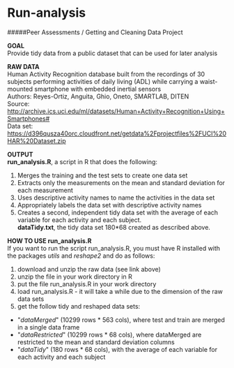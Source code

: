 Run-analysis
============

#####Peer Assessments / Getting and Cleaning Data Project

**GOAL**  
Provide tidy data from a public dataset that can be used for later analysis

**RAW DATA**  
Human Activity Recognition database built from the recordings of 30 subjects performing activities of daily living (ADL) while carrying a waist-mounted smartphone with embedded inertial sensors  
Authors: Reyes-Ortiz, Anguita, Ghio, Oneto, SMARTLAB, DITEN  
Source: http://archive.ics.uci.edu/ml/datasets/Human+Activity+Recognition+Using+Smartphones#  
Data set: https://d396qusza40orc.cloudfront.net/getdata%2Fprojectfiles%2FUCI%20HAR%20Dataset.zip

**OUTPUT**  
**run_analysis.R**, a script in R that does the following:  
1. Merges the training and the test sets to create one data set  
2. Extracts only the measurements on the mean and standard deviation for each measurement  
3. Uses descriptive activity names to name the activities in the data set  
4. Appropriately labels the data set with descriptive activity names  
5. Creates a second, independent tidy data set with the average of each variable for each activity and each subject.  
**dataTidy.txt**, the tidy data set 180*68 created as described above.

**HOW TO USE run_analysis.R**  
If you want to run the script run_analysis.R, you must have R installed with the packages *utils* and *reshape2* and do as follows:  
1. download and unzip the raw data (see link above)  
2. unzip the file in your work directory in R  
3. put the file run_analysis.R in your work directory  
4. load run_analysis.R - it will take a while due to the dimension of the raw data sets  
5. get the follow tidy and reshaped data sets:  
* "_dataMerged_" (10299 rows * 563 cols), where test and train are merged in a single data frame
* "_dataRestricted_" (10299 rows * 68 cols), where dataMerged are restricted to the mean and standard deviation columns
* "_dataTidy_" (180 rows * 68 cols), with the average of each variable for each activity and each subject 
